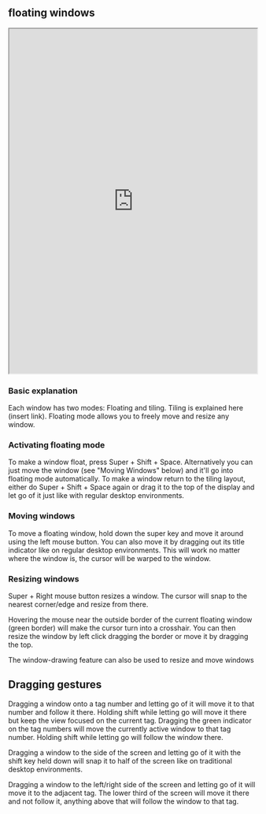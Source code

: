 ## floating windows   

<div align="center">
    <iframe width="100%" height="700px" src="https://www.youtube.com/embed/M3REhke2U34" frameborder="10" allow="accelerometer; autoplay; encrypted-media; gyroscope; picture-in-picture" allowfullscreen></iframe>
</div>

### Basic explanation

Each window has two modes: Floating and tiling. Tiling is explained here
(insert link).
Floating mode allows you to freely move and resize any window. 

### Activating floating mode

To make a window float, press Super + Shift + Space.
Alternatively you can just move the window (see "Moving Windows" below) and
it'll go into floating mode automatically.
To make a window return to the tiling layout, either do Super + Shift + Space
again or drag it to the top of the display and let go of it just like with
regular desktop environments.

### Moving windows

To move a floating window, hold down the super key and move it around using the left mouse button. 
You can also move it by dragging out its title indicator like on regular desktop environments. This will work no matter where the window is, the cursor will be warped to the window.

### Resizing windows

Super + Right mouse button resizes a window. The cursor will snap to the nearest
corner/edge and resize from there.

Hovering the mouse near the outside border of the current floating
window (green border) will make the cursor turn into a crosshair.
You can then resize the window by left click dragging the border or move it by
dragging the top.

The window-drawing feature can also be used to resize and move windows

## Dragging gestures

Dragging a window onto a tag number and letting go of it will move it to that
number and follow it there.
Holding shift while letting go will move it there but keep the view focused on
the current tag.
Dragging the green indicator on the tag numbers will move the currently active
window to that tag number.
Holding shift while letting go will follow the window there.

Dragging a window to the side of the screen and letting go of it with the shift
key held down will snap it to half of the screen like on traditional desktop environments.

Dragging a window to the left/right side of the screen and letting go of it will
move it to the adjacent tag.
The lower third of the screen will move it there and not follow it, anything
above that will follow the window to that tag.


